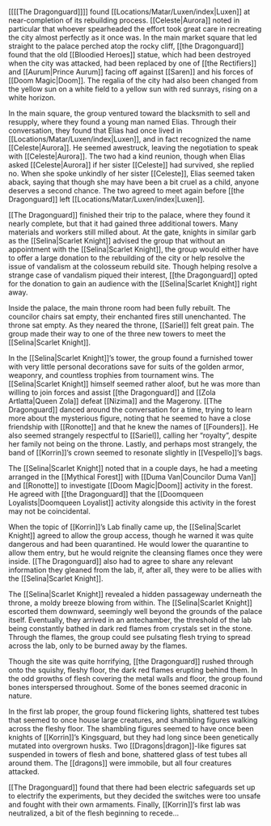 [[[[The Dragonguard]]]] found [[Locations/Matar/Luxen/index|Luxen]] at near-completion of its rebuilding process. [[Celeste|Aurora]] noted in particular that whoever spearheaded the effort took great care in recreating the city almost perfectly as it once was. In the main market square that led straight to the palace perched atop the rocky cliff, [[the Dragonguard]] found that the old [[Bloodied Heroes]] statue, which had been destroyed when the city was attacked, had been replaced by one of [[the Rectifiers]] and [[Aurum|Prince Aurum]] facing off against [[Saren]] and his forces of [[Doom Magic|Doom]]. The regalia of the city had also been changed from the yellow sun on a white field to a yellow sun with red sunrays, rising on a white horizon. 

In the main square, the group ventured toward the blacksmith to sell and resupply, where they found a young man named Elias. Through their conversation, they found that Elias had once lived in [[Locations/Matar/Luxen/index|Luxen]], and in fact recognized the name [[Celeste|Aurora]]. He seemed awestruck, leaving the negotiation to speak with [[Celeste|Aurora]]. The two had a kind reunion, though when Elias asked [[Celeste|Aurora]] if her sister [[Celeste]] had survived, she replied no. When she spoke unkindly of her sister [[Celeste]], Elias seemed taken aback, saying that though she may have been a bit cruel as a child, anyone deserves a second chance. The two agreed to meet again before [[the Dragonguard]] left [[Locations/Matar/Luxen/index|Luxen]].

[[The Dragonguard]] finished their trip to the palace, where they found it nearly complete, but that it had gained three additional towers. Many materials and workers still milled about. At the gate, knights in similar garb as the [[Selina|Scarlet Knight]] advised the group that without an appointment with the [[Selina|Scarlet Knight]], the group would either have to offer a large donation to the rebuilding of the city or help resolve the issue of vandalism at the colosseum rebuild site. Though helping resolve a strange case of vandalism piqued their interest, [[the Dragonguard]] opted for the donation to gain an audience with the [[Selina|Scarlet Knight]] right away.

Inside the palace, the main throne room had been fully rebuilt. The councilor chairs sat empty, their enchanted fires still unenchanted. The throne sat empty. As they neared the throne, [[Sariel]] felt great pain. The group made their way to one of the three new towers to meet the [[Selina|Scarlet Knight]].

In the [[Selina|Scarlet Knight]]’s tower, the group found a furnished tower with very little personal decorations save for suits of the golden armor, weaponry, and countless trophies from tournament wins. The [[Selina|Scarlet Knight]] himself seemed rather aloof, but he was more than willing to join forces and assist [[the Dragonguard]] and [[Zola Artlatta|Queen Zola]] defeat [[Nizima]] and the Magerony. [[The Dragonguard]] danced around the conversation for a time, trying to learn more about the mysterious figure, noting that he seemed to have a close friendship with [[Ronotte]] and that he knew the names of [[Founders]]. He also seemed strangely respectful to [[Sariel]], calling her “royalty”, despite her family not being on the throne. Lastly, and perhaps most strangely, the band of [[Korrin]]’s crown seemed to resonate slightly in [[Vespello]]’s bags. 

The [[Selina|Scarlet Knight]] noted that in a couple days, he had a meeting arranged in the [[Mythical Forest]] with [[Duma Van|Councilor Duma Van]] and [[Ronotte]] to investigate [[Doom Magic|Doom]] activity in the forest. He agreed with [[the Dragonguard]] that the [[Doomqueen Loyalists|Doomqueen Loyalist]] activity alongside this activity in the forest may not be coincidental. 

When the topic of [[Korrin]]’s Lab finally came up, the [[Selina|Scarlet Knight]] agreed to allow the group access, though he warned it was quite dangerous and had been quarantined. He would lower the quarantine to allow them entry, but he would reignite the cleansing flames once they were inside. [[The Dragonguard]] also had to agree to share any relevant information they gleaned from the lab, if, after all, they were to be allies with the [[Selina|Scarlet Knight]].

The [[Selina|Scarlet Knight]] revealed a hidden passageway underneath the throne, a moldy breeze blowing from within. The [[Selina|Scarlet Knight]] escorted them downward, seemingly well beyond the grounds of the palace itself. Eventually, they arrived in an antechamber, the threshold of the lab being constantly bathed in dark red flames from crystals set in the stone. Through the flames, the group could see pulsating flesh trying to spread across the lab, only to be burned away by the flames. 

Though the site was quite horrifying, [[the Dragonguard]] rushed through onto the squishy, fleshy floor, the dark red flames erupting behind them. In the odd growths of flesh covering the metal walls and floor, the group found bones interspersed throughout. Some of the bones seemed draconic in nature. 

In the first lab proper, the group found flickering lights, shattered test tubes that seemed to once house large creatures, and shambling figures walking across the fleshy floor. The shambling figures seemed to have once been knights of [[Korrin]]’s Kingsguard, but they had long since been genetically mutated into overgrown husks. Two [[Dragons|dragon]]-like figures sat suspended in towers of flesh and bone, shattered glass of test tubes all around them. The [[dragons]] were immobile, but all four creatures attacked. 

[[The Dragonguard]] found that there had been electric safeguards set up to electrify the experiments, but they decided the switches were too unsafe and fought with their own armaments. Finally, [[Korrin]]’s first lab was neutralized, a bit of the flesh beginning to recede… 